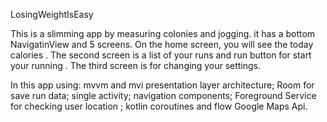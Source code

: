 LosingWeightIsEasy

This is a slimming app by measuring colonies and jogging.  it has a bottom NavigatinView and 5 screens.  On the home screen, you will see the today calories  .  The second screen is a list of your runs and  run button for start your running .  The third screen is for changing your settings.

In this app using:
mvvm and mvi presentation layer architecture;
Room for save run data;
single activity;
navigation components;
Foreground Service for checking user location ;
kotlin coroutines and flow 
Google Maps Api.


